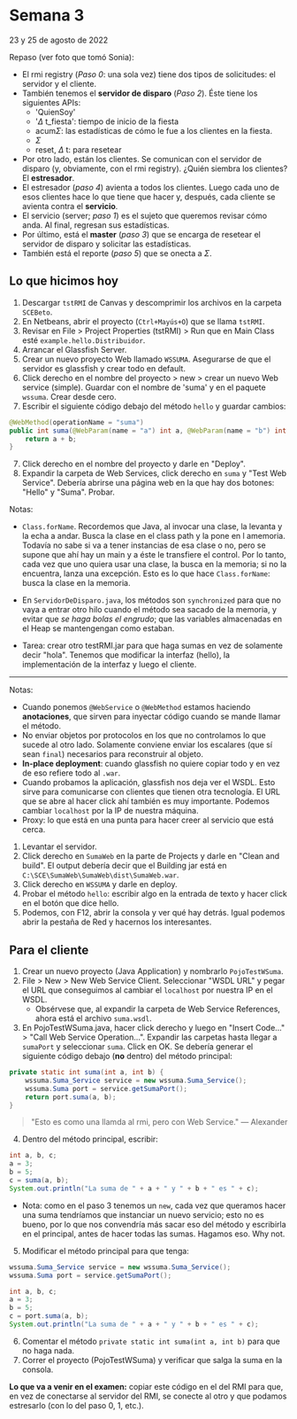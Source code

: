 # Semana 3
23 y 25 de agosto de 2022

Repaso (ver foto que tomó Sonia):
- El rmi registry (*Paso 0*: una sola vez) tiene dos tipos de solicitudes: el servidor y el cliente.
- También tenemos el **servidor de disparo** (*Paso 2*). Éste tiene los siguientes APIs: 
	- 'QuienSoy'
	- '$\Delta$ t_fiesta': tiempo de inicio de la fiesta
	- acum$\Sigma$: las estadísticas de cómo le fue a los clientes en la fiesta.
	- $\Sigma$
	- reset, $\Delta$ t: para resetear
- Por otro lado, están los clientes. Se comunican con el servidor de disparo (y, obviamente, con el rmi registry). ¿Quién siembra los clientes? El **estresador**.
- El estresador (*paso 4*) avienta a todos los clientes. Luego cada uno de esos clientes hace lo que tiene que hacer y, después, cada cliente se avienta contra el **servicio**.
- El servicio (server; *paso 1*) es el sujeto que queremos revisar cómo anda. Al final, regresan sus estadísticas.
- Por último, está el **master** (*paso 3*) que se encarga de resetear el servidor de disparo y solicitar las estadísticas.
- También está el reporte (*paso 5*) que se onecta a $\Sigma$.

## Lo que hicimos hoy
1. Descargar `tstRMI` de Canvas y descomprimir los archivos en la carpeta `SCEBeto`. 
2. En Netbeans, abrir el proyecto (`Ctrl+Mayús+O`) que se llama `tstRMI`.
3. Revisar en File > Project Properties (tstRMI) > Run que en Main Class esté `example.hello.Distribuidor`.
4. Arrancar el Glassfish Server.
5. Crear un nuevo proyecto Web llamado `WSSUMA`. Asegurarse de que el servidor es glassfish y crear todo en default.
6. Click derecho en el nombre del proyecto > new > crear un nuevo Web service (simple). Guardar con el nombre de 'suma' y en el paquete `wssuma`. Crear desde cero.
7. Escribir el siguiente código debajo del método `hello` y guardar cambios:
```java
@WebMethod(operationName = "suma")
public int suma(@WebParam(name = "a") int a, @WebParam(name = "b") int b) {
	return a + b;
}
```
7. Click derecho en el nombre del proyecto y darle en "Deploy".
8. Expandir la carpeta de Web Services, click derecho en `suma` y "Test Web Service". Debería abrirse una página web en la que hay dos botones: "Hello" y "Suma". Probar.

Notas:
- `Class.forName`. Recordemos que Java, al invocar una clase, la levanta y la echa a andar. Busca la clase en el class path y la pone en l amemoria. Todavía no sabe si va a tener instancias de esa clase o no, pero se supone que ahí hay un main y a éste le transfiere el control. Por lo tanto, cada vez que uno quiera usar una clase, la busca en la memoria; si no la encuentra, lanza una excepción. Esto es lo que hace `Class.forName`: busca la clase en la memoria.
- En `ServidorDeDisparo.java`, los métodos son `synchronized` para que no vaya a entrar otro hilo cuando el método sea sacado de la memoria, y evitar que *se haga bolas el engrudo*; que las variables almacenadas en el Heap se mantengengan como estaban.

- Tarea: crear otro testRMI.jar para que haga sumas en vez de solamente decir "hola". Tenemos que modificar la interfaz (hello), la implementación de la interfaz y luego el cliente.
---
Notas:
- Cuando ponemos `@WebService` o `@WebMethod` estamos haciendo **anotaciones**, que sirven para inyectar código cuando se mande llamar el método.
- No enviar objetos por protocolos en los que no controlamos lo que sucede al otro lado. Solamente conviene enviar los escalares (que sí sean `final`) necesarios para reconstruir al objeto.
- **In-place deployment**: cuando glassfish no quiere copiar todo y en vez de eso refiere todo al `.war`.
- Cuando probamos la aplicación, glassfish nos deja ver el WSDL. Esto sirve para comunicarse con clientes que tienen otra tecnología. El URL que se abre al hacer click ahí también es muy importante. Podemos cambiar `localhost` por la IP de nuestra máquina. 
- Proxy: lo que está en una punta para hacer creer al servicio que está cerca.

1. Levantar el servidor.
2. Click derecho en `SumaWeb` en la parte de Projects y darle en "Clean and build". El output debería decir que el Building jar está en `C:\SCE\SumaWeb\SumaWeb\dist\SumaWeb.war`.
3. Click derecho en `WSSUMA` y darle en deploy.
4. Probar el método `hello`: escribir algo en la entrada de texto y hacer click en el botón que dice hello.
5. Podemos, con F12, abrir la consola y ver qué hay detrás. Igual podemos abrir la pestaña de Red y hacernos los interesantes.

## Para el cliente
1. Crear un nuevo proyecto (Java Application) y nombrarlo `PojoTestWSuma`.
2. File > New > New Web Service Client. Seleccionar "WSDL URL" y pegar el URL que conseguimos al cambiar el `localhost` por nuestra IP en el WSDL. 
	- Obsérvese que, al expandir la carpeta de Web Service References, ahora está el archivo `suma.wsdl`.
3. En PojoTestWSuma.java, hacer click derecho y luego en "Insert Code..." > "Call Web Service Operation...". Expandir las carpetas hasta llegar a `sumaPort` y seleccionar `suma`. Click en OK. Se debería generar el siguiente código debajo (**no** dentro) del método principal:
```java
private static int suma(int a, int b) {
	wssuma.Suma_Service service = new wssuma.Suma_Service();
	wssuma.Suma port = service.getSumaPort();
	return port.suma(a, b);
}
```

> "Esto es como una llamda al rmi, pero con Web Service."
> — Alexander

4. Dentro del método principal, escribir:
```java
int a, b, c;
a = 3;
b = 5;
c = suma(a, b);
System.out.println("La suma de " + a + " y " + b + " es " + c);
```
- Nota: como en el paso 3 tenemos un `new`, cada vez que queramos hacer una suma tendríamos que instanciar un nuevo servicio; esto no es bueno, por lo que nos convendría más sacar eso del método y escribirla en el principal, antes de hacer todas las sumas. Hagamos eso. Why not.
5. Modificar el método principal para que tenga:
```java
wssuma.Suma_Service service = new wssuma.Suma_Service();
wssuma.Suma port = service.getSumaPort();

int a, b, c;
a = 3;
b = 5;
c = port.suma(a, b);
System.out.println("La suma de " + a + " y " + b + " es " + c);
```
6. Comentar el método `private static int suma(int a, int b)` para que no haga nada.
7. Correr el proyecto (PojoTestWSuma) y verificar que salga la suma en la consola.

**Lo que va a venir en el examen:** copiar este código en el del RMI para que, en vez de conectarse al servidor del RMI, se conecte al otro y que podamos estresarlo (con lo del paso 0, 1, etc.).